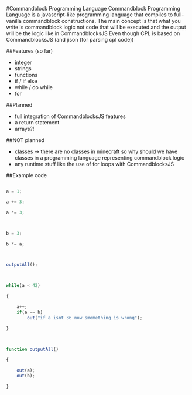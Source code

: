 #Commandblock Programming Language
Commandblock Programming Language
is a javascript-like programming language that compiles to full-vanilla commandblock constructions.
The main concept is that what you write is commandblock logic not code that will be executed and the output will be the logic like in CommandblocksJS
Even though CPL is based on CommandblocksJS (and jison (for parsing cpl code))

##Features (so far)
- integer
- strings
- functions
- if / if else
- while / do while
- for

##Planned
- full integration of CommandblocksJS features
- a return statement
- arrays?!

##NOT planned
- classes -> there are no classes in minecraft so why should we have classes in a programming language representing commandblock logic
- any runtime stuff like the use of for loops with CommandblocksJS

##Example code
```javascript

a = 1;

a += 3;

a *= 3;



b = 3;

b *= a;



outputAll();



while(a < 42)

{

	a++;
	if(a == b)
		out("if a isnt 36 now smomething is wrong");

}



function outputAll()

{

	out(a);
	out(b);

}


```